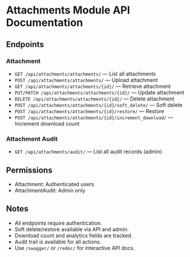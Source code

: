 # Attachments Module API Documentation

## Endpoints

### Attachment
- `GET /api/attachments/attachments/` — List all attachments
- `POST /api/attachments/attachments/` — Upload attachment
- `GET /api/attachments/attachments/{id}/` — Retrieve attachment
- `PUT/PATCH /api/attachments/attachments/{id}/` — Update attachment
- `DELETE /api/attachments/attachments/{id}/` — Delete attachment
- `POST /api/attachments/attachments/{id}/soft_delete/` — Soft delete
- `POST /api/attachments/attachments/{id}/restore/` — Restore
- `POST /api/attachments/attachments/{id}/increment_download/` — Increment download count

### Attachment Audit
- `GET /api/attachments/audit/` — List all audit records (admin)

## Permissions
- Attachment: Authenticated users
- AttachmentAudit: Admin only

## Notes
- All endpoints require authentication.
- Soft delete/restore available via API and admin.
- Download count and analytics fields are tracked.
- Audit trail is available for all actions.
- Use `/swagger/` or `/redoc/` for interactive API docs.
